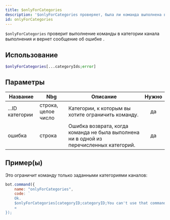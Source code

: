 ```yaml
---
title: $onlyForCategories
description: '$onlyForCategories проверяет, была ли команда выполнена в категории канала исполнения, и возвращает сообщение об ошибке.'
id: onlyForCategories
---
```


`$onlyForCategories` проверит выполнение команды в категории канала выполнения и вернет сообщение об ошибке .

## Использование

```php
$onlyForCategories[...categoryIds;error]
```

## Параметры

| Название        | Nbg                 | Описание                                                                                | Нужно |
| --------------- | ------------------- | --------------------------------------------------------------------------------------- |:-----:|
| ...ID категории | строка, целое число | Категории, к которым вы хотите ограничить команду.                                      |  да   |
| ошибка          | строка              | Ошибка возврата, когда команда не была выполнена ни в одной из перечисленных категорий. |  да   |

## Пример(ы)

Это ограничит команду только заданными категориями каналов:

```javascript
bot.command({
    name: "onlyForCategories",
    code: `
    Ok.
    $onlyForCategories[categoryID;categoryID;You can't use that command here!]
    «
});
```
